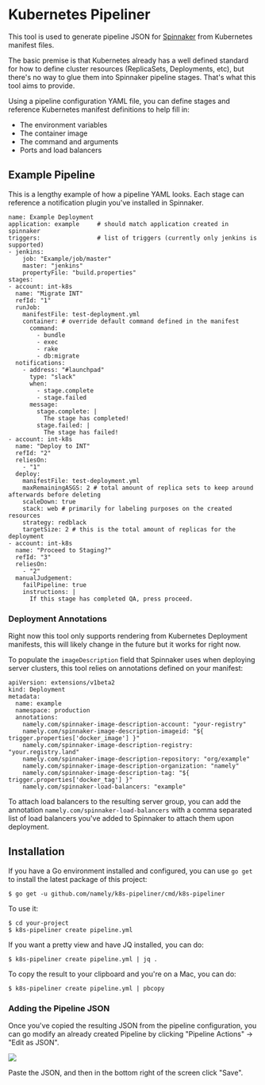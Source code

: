 # Kubernetes Pipeliner

This tool is used to generate pipeline JSON for [Spinnaker](https://spinnaker.io) from Kubernetes manifest files.

The basic premise is that Kubernetes already has a well defined standard for how to define cluster resources (ReplicaSets, Deployments, etc), but there's no way to glue them into Spinnaker pipeline stages. That's what this tool aims to provide.

Using a pipeline configuration YAML file, you can define stages and reference Kubernetes manifest definitions to help fill in:

* The environment variables
* The container image
* The command and arguments
* Ports and load balancers

## Example Pipeline

This is a lengthy example of how a pipeline YAML looks. Each stage can reference a notification plugin you've installed in Spinnaker.

```
name: Example Deployment
application: example     # should match application created in spinnaker
triggers:                # list of triggers (currently only jenkins is supported)
- jenkins:
    job: "Example/job/master"
    master: "jenkins"
    propertyFile: "build.properties"
stages:
- account: int-k8s
  name: "Migrate INT"
  refId: "1"
  runJob:
    manifestFile: test-deployment.yml
    container: # override default command defined in the manifest
      command:
        - bundle
        - exec
        - rake
        - db:migrate
  notifications:
    - address: "#launchpad"
      type: "slack"
      when:
        - stage.complete
        - stage.failed
      message:
        stage.complete: |
          The stage has completed!
        stage.failed: |
          The stage has failed!
- account: int-k8s
  name: "Deploy to INT"
  refId: "2"
  reliesOn:
    - "1"
  deploy:
    manifestFile: test-deployment.yml
    maxRemainingASGS: 2 # total amount of replica sets to keep around afterwards before deleting
    scaleDown: true
    stack: web # primarily for labeling purposes on the created resources
    strategy: redblack
    targetSize: 2 # this is the total amount of replicas for the deployment
- account: int-k8s
  name: "Proceed to Staging?"
  refId: "3"
  reliesOn:
    - "2"
  manualJudgement:
    failPipeline: true
    instructions: |
      If this stage has completed QA, press proceed.
```

### Deployment Annotations

Right now this tool only supports rendering from Kubernetes Deployment manifests, this will likely change in the future but it works for right now.

To populate the `imageDescription` field that Spinnaker uses when deploying server clusters, this tool relies on annotations defined on your manifest:

```
apiVersion: extensions/v1beta2
kind: Deployment
metadata:
  name: example
  namespace: production
  annotations:
    namely.com/spinnaker-image-description-account: "your-registry"
    namely.com/spinnaker-image-description-imageid: "${ trigger.properties['docker_image'] }"
    namely.com/spinnaker-image-description-registry: "your.registry.land"
    namely.com/spinnaker-image-description-repository: "org/example"
    namely.com/spinnaker-image-description-organization: "namely"
    namely.com/spinnaker-image-description-tag: "${ trigger.properties['docker_tag'] }"
    namely.com/spinnaker-load-balancers: "example"
```

To attach load balancers to the resulting server group, you can add the annotation `namely.com/spinnaker-load-balancers` with a comma separated list of load balancers you've added to Spinnaker to attach them upon deployment.

## Installation

If you have a Go environment installed and configured, you can use `go get` to install the latest package of this project:

```
$ go get -u github.com/namely/k8s-pipeliner/cmd/k8s-pipeliner
```

To use it:

```
$ cd your-project
$ k8s-pipeliner create pipeline.yml
```

If you want a pretty view and have JQ installed, you can do:

```
$ k8s-pipeliner create pipeline.yml | jq .
```

To copy the result to your clipboard and you're on a Mac, you can do:

```
$ k8s-pipeliner create pipeline.yml | pbcopy
```

### Adding the Pipeline JSON

Once you've copied the resulting JSON from the pipeline configuration, you can go modify an already created Pipeline by clicking "Pipeline Actions" -> "Edit as JSON".

![](https://i.imgur.com/LoTrkBP.png)

Paste the JSON, and then in the bottom right of the screen click "Save".
